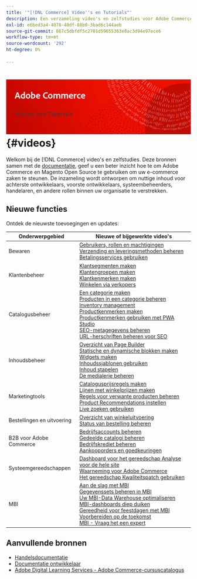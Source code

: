 ```yaml
---
title: '"[!DNL Commerce] Video''s en Tutorials"'
description: Een verzameling video's en zelfstudies voor Adobe Commerce en Magento Open Source
exl-id: e6bed3a4-4078-40df-88b0-3bad6c144aeb
source-git-commit: 867c5dbfdf5c2701d59655363e8ac3d94e97ece6
workflow-type: tm+mt
source-wordcount: '292'
ht-degree: 0%

---
```


# <!-- use banner as heading -->![Commerciële video&#39;s en Tutorials](../assets/banner-videos-home.png) {#videos}

Welkom bij de [!DNL Commerce] video&#39;s en zelfstudies. Deze bronnen samen met de [documentatie](https://experienceleague.adobe.com/docs/commerce.html), geef u een beter inzicht hoe te om Adobe Commerce en Magento Open Source te gebruiken om uw e-commerce zaken te steunen. De inzameling wordt ontworpen om nuttige inhoud voor achterste ontwikkelaars, voorste ontwikkelaars, systeembeheerders, handelaren, en andere rollen binnen uw organisatie te verstrekken.

## Nieuwe functies

Ontdek de nieuwste toevoegingen en updates:

| Onderwerpgebied | Nieuwe of bijgewerkte video&#39;s |
| ------------ | ---------- |
| Bewaren | [Gebruikers, rollen en machtigingen](./merchant/users-roles-permissions.md) <br>[Verzending en leveringsmethoden beheren](./merchant/shipping-delivery.md) <br>[Betalingsservices gebruiken](./merchant/payment-services.md) |
| Klantenbeheer | [Klantsegmenten maken](./merchant/customer-segments.md) <br>[Klantengroepen maken](./merchant/customer-groups.md) <br>[Klantkenmerken maken](./merchant/customer-attributes.md) <br>[Winkelen via verkopers](./merchant/seller-assisted-shopping.md) |
| Catalogusbeheer | [Een categorie maken](./merchant/category-create.md) <br>[Producten in een categorie beheren](./merchant/category-products.md) <br>[Inventory management](./merchant/inventory-management.md) <br>[Productkenmerken maken](./merchant/product-attributes-create.md) <br>[Productkenmerken gebruiken met PWA Studio](./merchant/product-attributes-pwa.md) <br>[SEO-metagegevens beheren](./merchant/seo-metadata.md) <br>[URL-herschriften beheren voor SEO](./merchant/seo-url-rewrites.md) |
| Inhoudsbeheer | [Overzicht van Page Builder](./merchant/page-builder-overview.md) <br>[Statische en dynamische blokken maken](./merchant/static-dynamic-blocks.md) <br>[Widgets maken](./merchant/widgets.md) <br>[Inhoudssjablonen gebruiken](./merchant/content-templates.md) <br>[Inhoud stapelen](./merchant/content-staging.md) <br>[De medialerie beheren](./merchant/media-gallery.md) |
| Marketingtools | [Catalogusprijsregels maken](./merchant/catalog-price-rules.md) <br>[Lijnen met winkelprijzen maken](./merchant/cart-price-rules.md) <br>[Regels voor verwante producten beheren](./merchant/related-product-rules.md) <br>[Product Recommendations instellen](./merchant/product-recommendations.md) <br>[Live zoeken gebruiken](./merchant/live-search.md) |
| Bestellingen en uitvoering | [Overzicht van winkeluitvoering](./merchant/store-fulfillment.md) <br>[Status van bestelling beheren](./merchant/order-status.md) |
| B2B voor Adobe Commerce | [Bedrijfsaccounts beheren](./merchant/b2b/company-accounts.md)  <br>[Gedeelde catalogi beheren](./merchant/b2b/shared-catalogs.md) <br>[Bedrijfskrediet beheren](./merchant/b2b/company-credit.md) <br>[Aankooporders en goedkeuringen](./merchant/b2b/purchase-orders.md) |
| Systeemgereedschappen | [Dashboard voor het gereedschap Analyse voor de hele site](./tools/site-wide-analysis-tool.md) <br>[Waarneming voor Adobe Commerce](./tools/observation-tool.md) <br>[Het gereedschap Kwaliteitspatch gebruiken](./tools/quality-patch-tool.md) |
| MBI | [Aan de slag met MBI](./merchant/business-intelligence/webinars/getting-started.md) <br>[Gegevenssets beheren in MBI](./merchant/business-intelligence/webinars/manage-data-sets.md) <br>[Uw MBI-Data Warehouse optimaliseren](./merchant/business-intelligence/webinars/optimize-data-warehouse.md)<br>[MBI-dashboards diep duiken](./merchant/business-intelligence/webinars/dashboards-deep-dive.md) <br>[Gereedheid voor feestdagen met MBI](./merchant/business-intelligence/webinars/holiday-readiness.md) <br>[Voorbereiden op de toekomst](./merchant/business-intelligence/prepare-for-future.md) <br>[MBI - Vraag het een expert](./merchant/business-intelligence/webinars/ask-expert.md) |

## Aanvullende bronnen

- [Handelsdocumentatie](https://experienceleague.adobe.com/docs/commerce-admin/user-guides/home.html)
- [Documentatie ontwikkelaar](https://devdocs.magento.com/)
- [Adobe Digital Learning Services - Adobe Commerce-cursuscatalogus](https://learning.adobe.com/catalog.html?solution=Adobe%20Commerce)
